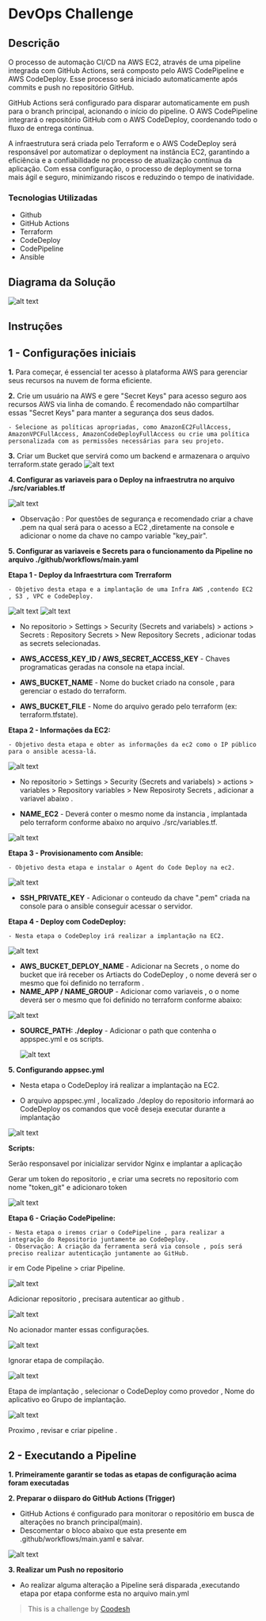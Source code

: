 # DevOps Challenge

## Descrição


O processo de automação CI/CD na AWS EC2, através de uma pipeline integrada com GitHub Actions, será composto pelo AWS CodePipeline e AWS CodeDeploy. Esse processo será iniciado automaticamente após commits e push no repositório GitHub.

GitHub Actions será configurado para disparar automaticamente em push para o branch principal, acionando o início do pipeline. O AWS CodePipeline integrará o repositório GitHub com o AWS CodeDeploy, coordenando todo o fluxo de entrega contínua.

A infraestrutura será criada pelo Terraform e o AWS CodeDeploy será responsável por automatizar o deployment na instância EC2, garantindo a eficiência e a confiabilidade no processo de atualização contínua da aplicação. Com essa configuração, o processo de deployment se torna mais ágil e seguro, minimizando riscos e reduzindo o tempo de inatividade.


### Tecnologias Utilizadas
 
- Github
- GitHub Actions
- Terraform
- CodeDeploy
- CodePipeline
- Ansible

## Diagrama da Solução


  ![alt text](./diagrama/pipeline.drawio.png)

## Instruções

## 1 - Configurações iniciais

**1.** Para começar, é essencial ter acesso à plataforma AWS para gerenciar seus recursos na nuvem de forma eficiente.

**2.** Crie um usuário na AWS e gere "Secret Keys" para acesso seguro aos recursos AWS via linha de comando. É recomendado não compartilhar essas "Secret Keys" para manter a segurança dos seus dados.

    - Selecione as políticas apropriadas, como AmazonEC2FullAccess, AmazonVPCFullAccess, AmazonCodeDeployFullAccess ou crie uma política personalizada com as permissões necessárias para seu projeto.

**3.** Criar um Bucket que servirá como um backend e armazenara o arquivo terraform.state gerado
  ![alt text](./images/Screenshot_20.png)


**4. Configurar as variaveis para o Deploy na infraestrutra no arquivo ./src/variables.tf**

  ![alt text](./images/Screenshot_18.png)

  - Observação : Por questões de segurança e recomendado criar a chave .pem na qual será para o acesso a EC2 ,diretamente na console e adicionar o nome da chave no campo variable "key_pair".

**5. Configurar as variaveis e Secrets para o funcionamento da Pipeline no arquivo ./github/workflows/main.yaml**  

**Etapa 1 - Deploy da Infraestrtura com Trerraform**

    - Objetivo desta etapa e a implantação de uma Infra AWS ,contendo EC2 , S3 , VPC e CodeDeploy.

  ![alt text](./images/Screenshot_21.png) 
  ![alt text](./images/Screenshot_22.png)

 - No repositorio > Settings > Security (Secrets and variabels) > actions > Secrets : Repository Secrets > New Repository Secrets , adicionar todas as secrets selecionadas.

 - **AWS_ACCESS_KEY_ID  / AWS_SECRET_ACCESS_KEY**  - Chaves programaticas geradas na console na etapa incial.
 - **AWS_BUCKET_NAME** - Nome do bucket criado na console , para gerenciar o estado do terraform.
 - **AWS_BUCKET_FILE** - Nome do arquivo gerado pelo terraform (ex: terraform.tfstate).
 
**Etapa 2 - Informações da EC2:**

    - Objetivo desta etapa e obter as informações da ec2 como o IP público para o ansible acessa-lá.

  ![alt text](./images/Screenshot_25.png)   

  - No repositorio > Settings > Security (Secrets and variabels) > actions > variables >  Repository variables > New Reposiroty Secrets , adicionar a variavel abaixo .

 - **NAME_EC2** - Deverá conter o mesmo nome da instancia , implantada pelo terraform conforme abaixo no arquivo ./src/variables.tf.

  ![alt text](./images/Screenshot_29.png)    

**Etapa 3 - Provisionamento com Ansible:**

    - Objetivo desta etapa e instalar o Agent do Code Deploy na ec2.

  ![alt text](./images/Screenshot_24.png)

 - **SSH_PRIVATE_KEY**  - Adicionar o conteudo da chave ".pem" criada na console para o ansible conseguir acessar o servidor.


**Etapa 4 - Deploy com CodeDeploy:**

    - Nesta etapa o CodeDeploy irá realizar a implantação na EC2.


  ![alt text](./images/Screenshot_26.png)  


 - **AWS_BUCKET_DEPLOY_NAME**  - Adicionar na Secrets , o nome do bucket que irá receber os Artiacts do CodeDeploy , o nome deverá ser o mesmo que foi definido no terraform .
 - **NAME_APP / NAME_GROUP** - Adicionar como variaveis , o o nome deverá ser o mesmo que foi definido no terraform conforme abaixo:

  ![alt text](./images/Screenshot_27.png)

- **SOURCE_PATH: ./deploy** - Adicionar o path que contenha o appspec.yml e os scripts.

  ![alt text](./images/Screenshot_28.png)

**5. Configurando appsec.yml**

  - Nesta etapa o CodeDeploy irá realizar a implantação na EC2.

  
  - O arquivo appspec.yml , localizado ./deploy do repositorio informará ao CodeDeploy  os comandos que você deseja executar durante a implantação

  ![alt text](./images/Screenshot_16.png)  


  **Scripts:**

  Serão responsavel por inicializar servidor Nginx e implantar a aplicação

  Gerar um token do repositorio , e criar uma secrets no repositorio com nome "token_git" e adicionaro token

  ![alt text](./images/Screenshot_19.png)   

**Etapa 6 - Criação CodePipeline:**

    - Nesta etapa o iremos criar o CodePipeline , para realizar a integração do Repositorio juntamente ao CodeDeploy.
    - Observação: A criação da ferramenta será via console , poís será preciso realizar autenticação juntamente ao GitHub.

  ir em Code Pipeline > criar Pipeline.

  ![alt text](./images/Screenshot_5.png)

  Adicionar repositorio , precisara autenticar ao github  .

  ![alt text](./images/Screenshot_6.png)


  No acionador manter essas configurações.

  ![alt text](./images/Screenshot_8.png)

  Ignorar etapa de compilação.

  ![alt text](./images/Screenshot_9.png)

  Etapa de implantação , selecionar o CodeDeploy como provedor , Nome do aplicativo eo Grupo de implantação.

  ![alt text](./images/Screenshot_10.png)

  Proximo , revisar e criar pipeline  .


## 2 - Executando a Pipeline

**1. Primeiramente garantir se todas as etapas de configuração acima foram executadas**

**2. Preparar o diisparo do GitHub Actions (Trigger)**

- GitHub Actions é configurado para monitorar o repositório em busca de alterações no branch principal(main).
- Descomentar o bloco abaixo que esta presente em .github/workflows/main.yaml e salvar.

![alt text](./images/Screenshot_30.png)


**3. Realizar um Push no repositorio**
- Ao realizar alguma alteração a Pipeline será disparada ,executando etapa por etapa conforme esta no arquivo main.yml

















>  This is a challenge by [Coodesh](https://coodesh.com/)

